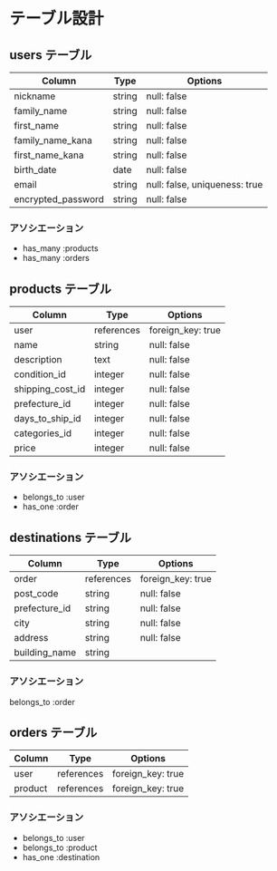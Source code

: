 # テーブル設計

## users テーブル

| Column | Type | Options |
| ---| --- | --- |
|nickname|string|null: false|
|family_name|string|null: false|
|first_name|string|null: false|
|family_name_kana|string|null: false|
|first_name_kana|string|null: false|
|birth_date|date|null: false|
|email|string|null: false, uniqueness: true|
|encrypted_password|string|null: false|

### アソシエーション

- has_many :products
- has_many :orders



## products テーブル

|Column|Type|Options|
|---|---|---|
|user|references|foreign_key: true|
|name|string|null: false|
|description|text|null: false|
|condition_id|integer|null: false|
|shipping_cost_id|integer|null: false|
|prefecture_id|integer|null: false|
|days_to_ship_id|integer|null: false|
|categories_id|integer|null: false|
|price|integer|null: false|

### アソシエーション

- belongs_to :user
- has_one :order


## destinations テーブル

|Column|Type|Options|
|---|---|---|
|order|references|foreign_key: true|
|post_code|string|null: false|
|prefecture_id|string|null: false|
|city|string|null: false|
|address|string|null: false|
|building_name|string||

### アソシエーション

belongs_to :order

## orders テーブル

|Column|Type|Options|
|---|---|---|
|user|references|foreign_key: true|
|product|references|foreign_key: true|

### アソシエーション

- belongs_to :user
- belongs_to :product
- has_one :destination
